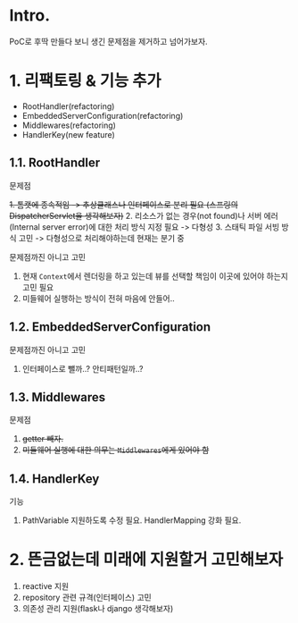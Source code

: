 # Intro.

PoC로 후딱 만들다 보니 생긴 문제점을 제거하고 넘어가보자.  

# 1. 리팩토링 & 기능 추가

- RootHandler(refactoring)
- EmbeddedServerConfiguration(refactoring)
- Middlewares(refactoring)
- HandlerKey(new feature)

## 1.1. RootHandler

문제점

~~1. 톰캣에 종속적임 -> 추상클래스나 인터페이스로 분리 필요 (스프링의 DispatcherServlet을 생각해보자)~~
2. 리소스가 없는 경우(not found)나 서버 에러(Internal server error)에 대한 처리 방식 지정 필요 -> 다형성
3. 스태틱 파일 서빙 방식 고민 -> 다형성으로 처리해야하는데 현재는 분기 중

문제점까진 아니고 고민

1. 현재 `Context`에서 렌더링을 하고 있는데 뷰를 선택할 책임이 이곳에 있어야 하는지 고민 필요
2. 미들웨어 실행하는 방식이 전혀 마음에 안들어..

## 1.2. EmbeddedServerConfiguration

문제점까진 아니고 고민

1. 인터페이스로 뺄까..? 안티패턴일까..?

## 1.3. Middlewares

문제점

1. ~~getter 빼자.~~  
2. ~~미들웨어 실행에 대한 의무는 `Middlewares`에게 있어야 함~~

## 1.4. HandlerKey

기능

1. PathVariable 지원하도록 수정 필요. HandlerMapping 강화 필요.

# 2. 뜬금없는데 미래에 지원할거 고민해보자

1. reactive 지원
2. repository 관련 규격(인터페이스) 고민
3. 의존성 관리 지원(flask나 django 생각해보자)